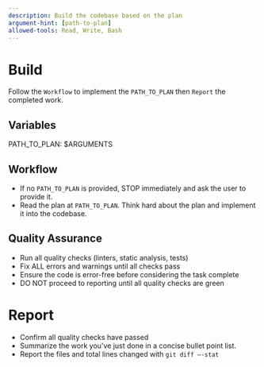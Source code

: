 ```yaml
---
description: Build the codebase based on the plan
argument-hint: [path-to-plan]
allowed-tools: Read, Write, Bash
---
```


# Build
Follow the `Workflow` to implement the `PATH_TO_PLAN` then `Report` the completed work.

## Variables
PATH_TO_PLAN: $ARGUMENTS

## Workflow
- If no `PATH_TO_PLAN` is provided, STOP immediately and ask the user to provide it.
- Read the plan at `PATH_TO_PLAN`. Think hard about the plan and implement it into the codebase.

## Quality Assurance
- Run all quality checks (linters, static analysis, tests)
- Fix ALL errors and warnings until all checks pass
- Ensure the code is error-free before considering the task complete
- DO NOT proceed to reporting until all quality checks are green

# Report
- Confirm all quality checks have passed
- Summarize the work you've just done in a concise bullet point list.
- Report the files and total lines changed with `git diff —-stat`
